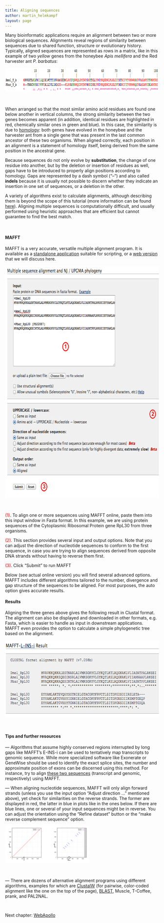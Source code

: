 ```yaml
---
title: Aligning sequences
author: martin_helmkampf
layout: page 
---
```


Many bioinformatic applications require an alignment between two or more biological sequences. Alignments reveal regions of similarity between sequences due to shared function, structure or evolutionary history. Typically, aligned sequences are represented as rows in a matrix, like in this example of two *yellow* genes from the honeybee *Apis mellifera* and the Red harvester ant *P. barbatus*:

<a href="../../wp-content/uploads/2013/08/Alignment_Y.png" class="grouped_elements" rel="tc-fancybox-group471"><img class="margin-left size-full wp-image-470" alt="Alignment_Y" src="../../wp-content/uploads/2013/08/Alignment_Y.png" width="914" height="77" /></a>

&nbsp;

When arranged so that the most similar amino acid residues are found one below another in vertical columns, the strong similarity between the two genes becomes apparent (in addition, identical residues are highlighted in red, chemically similar ones in green and blue). In this case, the similarity is due to [homology][1]: both genes have evolved in the honeybee and the harvester ant from a single gene that was present in the last common ancestor of these two organisms. When aligned correctly, each position in an alignment is a statement of homology itself, being derived from the same position in the ancestral gene.

Because sequences do not only evolve by **substitution**, the change of one residue into another, but by the deletion or insertion of residues as well, gaps have to be introduced to properly align positions according to homology. Gaps are represented by a dash symbol (&#8220;–&#8221;) and also called **indels** because it is usually not possible to discern whether they indicate an insertion in one set of sequences, or a deletion in the other.

A variety of algorithms exist to calculate alignments, although describing them is beyond the scope of this tutorial (more information can be found [here][2]). Aligning multiple sequences is computationally difficult, and usually performed using heuristic approaches that are efficient but cannot guarantee to find the best match.

&nbsp;

#### MAFFT

MAFFT is a very accurate, versatile multiple alignment program. It is available as a [standalone application][3] suitable for scripting, or a [web version][4] that we will discuss here.

<a href="../../wp-content/uploads/2013/08/MAFFT_input.png" class="grouped_elements" rel="tc-fancybox-group471"><img class="alignleft size-full wp-image-483" alt="MAFFT_input" src="../../wp-content/uploads/2013/08/MAFFT_input.png" width="720" height="757" /></a>

&nbsp;

<span style="color: #ff0000;">(1)</span>. To align one or more sequences using MAFFT online, paste them into this input window in Fasta format. In this example, we are using protein sequences of the Cytoplasmic Ribosomal Protein gene RpL30 from three organisms.

<span style="color: #ff0000;">(2)</span>. This section provides several input and output options. Note that you can adjust the direction of nucleotide sequences to conform to the first sequence, in case you are trying to align sequences derived from opposite DNA strands without having to reverse them first.

<span style="color: #ff0000;">(3)</span>. Click &#8220;Submit&#8221; to run MAFFT

Below (see actual online version) you will find several advanced options. MAFFT includes different algorithms tailored to the number, divergence and gap structure of the sequences to be aligned. For most purposes, the auto option gives accurate results.


#### Results

Aligning the three genes above gives the following result in Clustal format. The alignment can also be displayed and downloaded in other formats, e.g. Fasta, which is easier to handle as input in downstream applications. MAFFT even provides the option to calculate a simple phylogenetic tree based on the alignment.

<a href="../../wp-content/uploads/2013/08/MAFFT_result.png" class="grouped_elements" rel="tc-fancybox-group471"><img class="marginleft size-full wp-image-493" alt="MAFFT_result" src="../../wp-content/uploads/2013/08/MAFFT_result.png" width="640" height="251" /></a>

&nbsp;

#### Tips and further resources

— Algorithms that assume highly conserved regions interrupted by long gaps like MAFFT&#8217;s E-INS-i can be used to tentatively map transcripts to genomic sequence. While more specialized software like Exonerate or GeneWise should be used to identify the exact splice sites, the number and approximate position of exons can be discerned using this method. For instance, try to align [these two sequences][5] (transcript and genomic, respectively) using MAFFT.

— When aligning nucleotide sequences, MAFFT will only align forward strands (unless you use the input option &#8220;Adjust direction &#8230;&#8221; mentioned above), yet check for similarities on the reverse strands. The former are displayed in red, the latter in blue in plots like in the ones below. If there are blue lines, one or several of your input sequences might be in reverse. You can adjust the orientation using the &#8220;Refine dataset&#8221; button or the &#8220;make reverse complement sequence&#8221; option.

<a href="../../wp-content/uploads/2013/08/MAFFT_redblue.png" class="grouped_elements" rel="tc-fancybox-group471"><img class="marginleft size-full wp-image-510" alt="MAFFT_redblue" src="../../wp-content/uploads/2013/08/MAFFT_redblue.png" width="276" height="121" /></a>

&nbsp;

— There are dozens of alternative alignment programs using different algorithms, examples for which are [ClustalW][6] (for pairwise, color-coded alignment like the one on the top of the page), [BLAST][7], Muscle, T-Coffee, prank, and PAL2NAL.

&nbsp;

Next chapter: [WebApollo][8]

&nbsp;

 [1]: ../41.homology-assessment
 [2]: http://en.wikipedia.org/wiki/Sequence_alignment#Multiple_sequence_alignment
 [3]: http://mafft.cbrc.jp/alignment/software/
 [4]: http://mafft.cbrc.jp/alignment/server/
 [5]: ../../wp-content/uploads/2013/08/Pbar_desat1_genomic.fas
 [6]: http://npsa-pbil.ibcp.fr/cgi-bin/npsa_automat.pl?page=/NPSA/npsa_clustalw.html
 [7]: http://blast.ncbi.nlm.nih.gov/Blast.cgi?PAGE_TYPE=BlastSearch&PROG_DEF=blastn&BLAST_PROG_DEF=megaBlast&SHOW_DEFAULTS=on&BLAST_SPEC=blast2seq&LINK_LOC=align2seq
 [8]: ../24.webapollo
